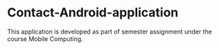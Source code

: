 # Contact-Android-application
This application is developed as part of semester assignment under the course Mobile Computing.
